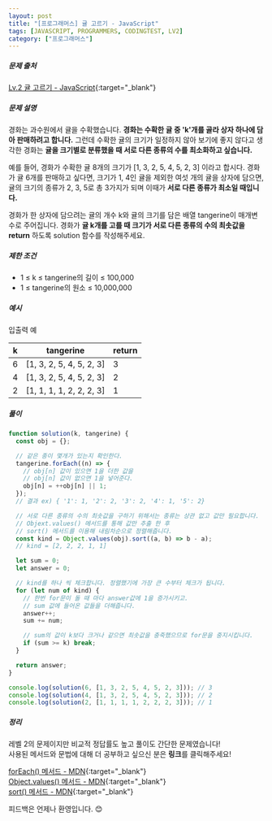 ```yaml
---
layout: post
title: "[프로그래머스] 귤 고르기 - JavaScript"
tags: [JAVASCRIPT, PROGRAMMERS, CODINGTEST, LV2]
category: ["프로그래머스"]
---
```


##### 문제 출처

[Lv.2 귤 고르기 - JavaScript](https://school.programmers.co.kr/learn/courses/30/lessons/138476?language=javascript){:target="\_blank"}

##### 문제 설명

경화는 과수원에서 귤을 수확했습니다. **경화는 수확한 귤 중 'k'개를 골라 상자 하나에 담아 판매하려고 합니다.** 그런데 수확한 귤의 크기가 일정하지 않아 보기에 좋지 않다고 생각한 경화는 **귤을 크기별로 분류했을 때 서로 다른 종류의 수를 최소화하고 싶습니다.**

예를 들어, 경화가 수확한 귤 8개의 크기가 [1, 3, 2, 5, 4, 5, 2, 3] 이라고 합시다. 경화가 귤 6개를 판매하고 싶다면, 크기가 1, 4인 귤을 제외한 여섯 개의 귤을 상자에 담으면, 귤의 크기의 종류가 2, 3, 5로 총 3가지가 되며 이때가 **서로 다른 종류가 최소일 때입니다.**

경화가 한 상자에 담으려는 귤의 개수 k와 귤의 크기를 담은 배열 tangerine이 매개변수로 주어집니다. 경화가 **귤 k개를 고를 때 크기가 서로 다른 종류의 수의 최솟값을 return** 하도록 solution 함수를 작성해주세요.

##### 제한 조건

- 1 ≤ k ≤ tangerine의 길이 ≤ 100,000
- 1 ≤ tangerine의 원소 ≤ 10,000,000

##### 예시

입출력 예

| k   | tangerine                | return |
| --- | ------------------------ | ------ |
| 6   | [1, 3, 2, 5, 4, 5, 2, 3] | 3      |
| 4   | [1, 3, 2, 5, 4, 5, 2, 3] | 2      |
| 2   | [1, 1, 1, 1, 2, 2, 2, 3] | 1      |

##### 풀이

```javascript
function solution(k, tangerine) {
  const obj = {};

  // 같은 종이 몇개가 있는지 확인한다.
  tangerine.forEach((n) => {
    // obj[n] 값이 있으면 1을 더한 값을
    // obj[n] 값이 없으면 1을 넣어준다.
    obj[n] = ++obj[n] || 1;
  });
  // 결과 ex) { '1': 1, '2': 2, '3': 2, '4': 1, '5': 2}

  // 서로 다른 종류의 수의 최솟값을 구하기 위해서는 종류는 상관 없고 값만 필요합니다.
  // Objext.values() 메서드를 통해 값만 추출 한 후
  // sort() 메서드를 이용해 내림차순으로 정렬해줍니다.
  const kind = Object.values(obj).sort((a, b) => b - a);
  // kind = [2, 2, 2, 1, 1]

  let sum = 0;
  let answer = 0;

  // kind를 하나 씩 체크합니다. 정렬했기에 가장 큰 수부터 체크가 됩니다.
  for (let num of kind) {
    // 한번 for문이 돌 때 마다 answer값에 1을 증가시키고.
    // sum 값에 들어온 값들을 더해줍니다.
    answer++;
    sum += num;

    // sum의 값이 k보다 크거나 같으면 최솟값을 충죽했으므로 for문을 중지시킵니다.
    if (sum >= k) break;
  }

  return answer;
}

console.log(solution(6, [1, 3, 2, 5, 4, 5, 2, 3])); // 3
console.log(solution(4, [1, 3, 2, 5, 4, 5, 2, 3])); // 2
console.log(solution(2, [1, 1, 1, 1, 2, 2, 2, 3])); // 1
```

##### 정리

레벨 2의 문제이지만 비교적 정답률도 높고 풀이도 간단한 문제였습니다!<br />
사용된 메서드와 문법에 대해 더 공부하고 싶으신 분은 **링크**를 클릭해주세요!

[forEach() 메서드 - MDN](https://developer.mozilla.org/ko/docs/Web/JavaScript/Reference/Global_Objects/Array/forEach){:target="\_blank"}<br />
[Object.values() 메서드 - MDN](https://developer.mozilla.org/ko/docs/Web/JavaScript/Reference/Global_Objects/Object/values){:target="\_blank"}<br />
[sort() 메서드 - MDN](https://developer.mozilla.org/ko/docs/Web/JavaScript/Reference/Global_Objects/Array/sort){:target="\_blank"}<br />

피드백은 언제나 환영입니다. 😊
